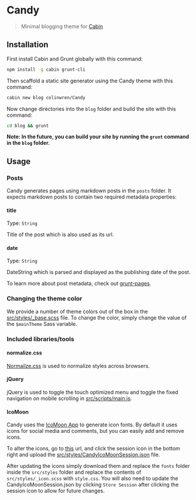 # Candy
> Minimal blogging theme for [Cabin](http://cabinjs.com)

## Installation

First install Cabin and Grunt globally with this command:

```bash
npm install -g cabin grunt-cli
```

Then scaffold a static site generator using the Candy theme with this command:

```bash
cabin new blog colinwren/Candy
```

Now change directories into the `blog` folder and build the site with this command: 

```bash
cd blog && grunt
```
**Note: In the future, you can build your site by running the `grunt` command in the `blog` folder.**

## Usage

### Posts

Candy generates pages using markdown posts in the `posts` folder. It expects markdown posts to contain two required metadata properties:

#### title
Type: `String`

Title of the post which is also used as its url.

#### date
Type: `String`

DateString which is parsed and displayed as the publishing date of the post.

To learn more about post metadata, check out [grunt-pages](https://github.com/CabinJS/grunt-pages#authoring-posts).

### Changing the theme color

We provide a number of theme colors out of the box in the [src/styles/_base.scss](https://github.com/colinwren/Candy/blob/master/src/styles/_base.scss#L1-L6) file. To change the color, simply change the value of the `$mainTheme` Sass variable.

### Included libraries/tools

#### normalize.css

[Normailze.css](https://github.com/colinwren/Candy/blob/master/src/styles/normalize.scss) is used to normalize styles across browsers.

#### jQuery

jQuery is used to toggle the touch optimized menu and toggle the fixed navigation on mobile scrolling in [src/scripts/main.js](https://github.com/colinwren/Candy/blob/master/src/scripts/main.js).

#### IcoMoon

Candy uses the [IcoMoon App](http://icomoon.io/app/) to generate icon fonts. By default it uses icons for social media and comments, but you can easily add and remove icons.

To alter the icons, go to [this](http://icomoon.io/app/) url, and click the session icon in the bottom right and upload the [src/styles/CandyIcoMoonSession.json](https://github.com/colinwren/Candy/blob/master/src/styles/CandyIcoMoonSession.json) file.

After updating the icons simply download them and replace the `fonts` folder inside the `src/styles` folder and replace the contents of `src/styles/_icon.scss` with `style.css`. You will also need to update the CandyIcoMoonSession.json by clicking `Store Session` after clicking the session icon to allow for future changes.
